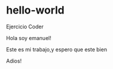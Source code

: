 # hello-world
Ejercicio Coder



Hola soy emanuel!

Este es mi trabajo,y espero que este bien

Adios!

